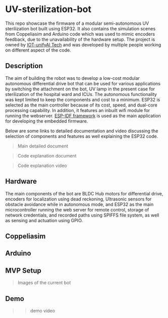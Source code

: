 # UV-sterilization-bot

This repo showcase the firmware of a modular semi-autonomous UV sterilization bot built using ESP32. It also contains the simulation scenes from Coppeliasim and Arduino code which was used to mimic encoders feedback, due to the unavailability of the hardware setup. The project is owned by [IOT-unifyAI Tech](https://www.linkedin.com/company/iot-unifyai-tech/about/) and was developed by multiple people working on different aspect of the code. 

## Description

The aim of building the robot was to develop a low-cost modular autonomous differential drive bot that can be used for various applications by switching the attachment on the bot, UV lamp in the present case for sterilization of the hospital ward and ICUs. The autonomous functionality was kept limited to keep the components and cost to a minimum. ESP32 is selected as the main controller because of its cost, speed, and dual-core processing capability. In addition, it features an inbuilt wifi module for running the webserver. [ESP-IDF framework](https://github.com/espressif/esp-idf) is used as the main application for developing the embedded firmware.

Below are some links to detailed documentation and video discussing the selection of components and features as well explaining the ESP32 code.

>Main detailed document

>Code explanation document

>Code explanation video 

## Hardware

The main components of the bot are BLDC Hub motors for differential drive, encoders for localization using dead reckoning, Ultrasonic sensors for obstacle avoidance while in autonomous mode, and ESP32 as the main microcontroller running the web server for remote control, storage of network credentials, and recorded paths using SPIFFS file system, as well as sensing and actuation using GPIO.

## Coppeliasim



## Arduino



## MVP Setup

>Images of the current bot

## Demo

>>demo video
